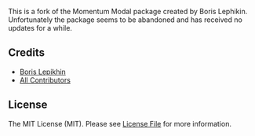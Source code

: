 This is a fork of the Momentum Modal package created by Boris Lephikin. Unfortunately the package seems to be abandoned and has received no updates for a while.

## Credits

- [Boris Lepikhin](https://twitter.com/lepikhinb)
- [All Contributors](../../contributors)

## License

The MIT License (MIT). Please see [License File](LICENSE.md) for more information.
